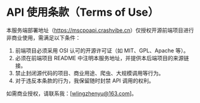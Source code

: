 # API 使用条款（Terms of Use）

本服务端部署地址（<https://mscpoapi.crashvibe.cn>）仅授权开源前端项目进行非商业使用，需满足以下条件：

1. 前端项目必须采用 OSI 认可的开源许可证（如 MIT、GPL、Apache 等）。
2. 必须在前端项目 README 中注明本服务地址，并提供本后端项目的来源链接。
3. 禁止封闭源代码的项目、商业用途、爬虫、大规模调用等行为。
4. 对于违反本条款的行为，我保留随时封禁 API 调用的权利。

如需商业授权，请联系我：[wlingzhenyu@163.com]。
